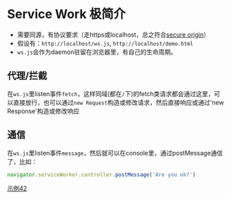 # Service Work 极简介

* 需要同源，有协议要求（走https或localhost，总之符合[secure origin](https://www.chromium.org/Home/chromium-security/prefer-secure-origins-for-powerful-new-features)）
* 假设有：`http://localhost/ws.js`, `http://localhost/demo.html`
* `ws.js`会作为daemon驻留在浏览器里，有自己的生命周期。

## 代理/拦截

在`ws.js`里listen事件`fetch`，这样同域(都在`/`下)的fetch类请求都会通过这里，可以直接放行，也可以通过`new Request`构造或修改请求，然后直接响应或通过'new Response'构造或修改响应

## 通信

在`ws.js`里listen事件`message`，然后就可以在console里，通过postMessage通信了，比如：
```javascript
navigator.serviceWorker.controller.postMessage('Are you ok?')
```
[示例42](https://moonless.net/demo/42/)
